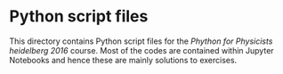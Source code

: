 # Python script files

This directory contains Python script files for the *Phython for
Physicists heidelberg 2016* course. Most of the codes are contained
within Jupyter Notebooks and hence these are mainly solutions to
exercises.
